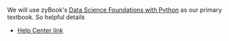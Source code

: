 We will use zyBook's [Data Science Foundations with Python](https://www.zybooks.com/catalog/data-science-foundations-python/) as our primary textbook.  So helpful details
- [Help Center link](https://zybooks.zendesk.com/hc/en-us)

